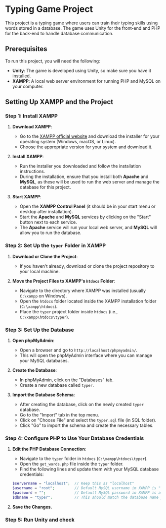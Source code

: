 # Typing Game Project

This project is a typing game where users can train their typing skills using words stored in a database. The game uses Unity for the front-end and PHP for the back-end to handle database communication.

## Prerequisites

To run this project, you will need the following:

- **Unity**: The game is developed using Unity, so make sure you have it installed.
- **XAMPP**: A local web server environment for running PHP and MySQL on your computer.

## Setting Up XAMPP and the Project

### Step 1: Install XAMPP

1. **Download XAMPP**:
   - Go to the [XAMPP official website](https://www.apachefriends.org/index.html) and download the installer for your operating system (Windows, macOS, or Linux).
   - Choose the appropriate version for your system and download it.

2. **Install XAMPP**:
   - Run the installer you downloaded and follow the installation instructions.
   - During the installation, ensure that you install both **Apache** and **MySQL**, as these will be used to run the web server and manage the database for this project.

3. **Start XAMPP**:
   - Open the **XAMPP Control Panel** (it should be in your start menu or desktop after installation).
   - Start the **Apache** and **MySQL** services by clicking on the "Start" button next to each service.
   - The **Apache** service will run your local web server, and **MySQL** will allow you to run the database.

### Step 2: Set Up the `typer` Folder in XAMPP

1. **Download or Clone the Project**:
   - If you haven't already, download or clone the project repository to your local machine.

2. **Move the Project Files to XAMPP's `htdocs` Folder**:
   - Navigate to the directory where XAMPP was installed (usually `C:\xampp` on Windows).
   - Open the `htdocs` folder located inside the XAMPP installation folder (`C:\xampp\htdocs`).
   - Place the `typer` project folder inside `htdocs` (i.e., `C:\xampp\htdocs\typer`).

### Step 3: Set Up the Database

1. **Open phpMyAdmin**:
   - Open a browser and go to `http://localhost/phpmyadmin/`.
   - This will open the phpMyAdmin interface where you can manage your MySQL databases.

2. **Create the Database**:
   - In phpMyAdmin, click on the "Databases" tab.
   - Create a new database called `typer`.

3. **Import the Database Schema**:
   - After creating the database, click on the newly created `typer` database.
   - Go to the "Import" tab in the top menu.
   - Click on "Choose File" and select the `typer.sql` file (in SQL folder).
   - Click "Go" to import the schema and create the necessary tables.

### Step 4: Configure PHP to Use Your Database Credentials

1. **Edit the PHP Database Connection**:
   - Navigate to the `typer` folder in `htdocs` (`C:\xampp\htdocs\typer`).
   - Open the `get_words.php` file inside the `typer` folder.
   - Find the following lines and update them with your MySQL database credentials:

   ```php
   $servername = "localhost";  // Keep this as "localhost"
   $username = "root";         // Default MySQL username in XAMPP is "root"
   $password = "";             // Default MySQL password in XAMPP is an empty string
   $dbname = "typer";          // This should match the database name you created in phpMyAdmin
   ```

2. **Save the Changes.**

### Step 5: Run Unity and check
